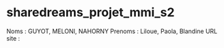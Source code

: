 # sharedreams_projet_mmi_s2
Noms : GUYOT, MELONI, NAHORNY
Prenoms : Liloue, Paola, Blandine
URL site : 
